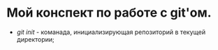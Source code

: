# Мой конспект по работе с git'ом.

* *git init* - команада, инициализирующая репозиторий в текущей директории;